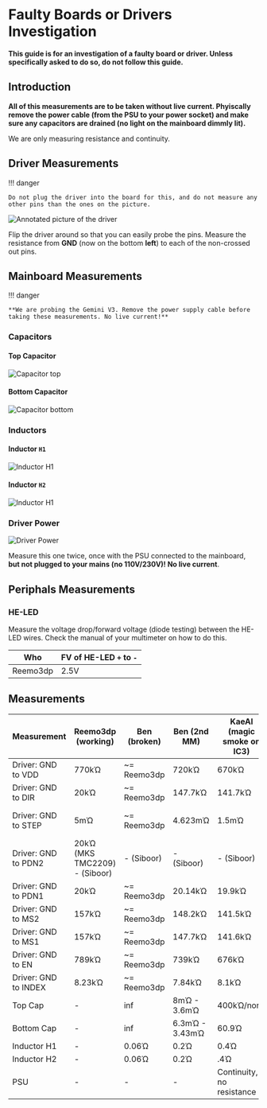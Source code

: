 # Faulty Boards or Drivers Investigation

**This guide is for an investigation of a faulty board or driver. Unless specifically asked to do so, do not follow this guide.**

## Introduction

**All of this measurements are to be taken without live current. Phyiscally remove the power cable (from the PSU to your power socket) and make sure any capacitors are drained (no light on the mainboard dimmly lit).**

We are only measuring resistance and continuity.

## Driver Measurements

!!! danger

    Do not plug the driver into the board for this, and do not measure any other pins than the ones on the picture.

![Annotated picture of the driver](./driver_pins.jpg)

Flip the driver around so that you can easily probe the pins. Measure the resistance from **GND** (now on the bottom **left**) to each of the non-crossed out pins.

## Mainboard Measurements

!!! danger

    **We are probing the Gemini V3. Remove the power supply cable before taking these measurements. No live current!**

### Capacitors

#### Top Capacitor

![Capacitor top](./faulty_probe_capacitor_top.jpg)

#### Bottom Capacitor

![Capacitor bottom](./faulty_probe_capacitor_bottom.jpg)

### Inductors

#### Inductor `H1`

![Inductor H1](./faulty_probe_h1_inductor.jpg)

#### Inductor `H2`

![Inductor H1](./faulty_probe_h2_inductor.jpg)

### Driver Power

![Driver Power](./faulty_probe_driver_power.jpg)

Measure this one twice, once with the PSU connected to the mainboard, **but not plugged to your mains (no 110V/230V)! No live current**.

## Periphals Measurements

### HE-LED

Measure the voltage drop/forward voltage (diode testing) between the HE-LED wires. Check the manual of your multimeter on how to do this.

| Who      | FV of HE-LED `+` to `-` |
| -------- | ----------------------- |
| Reemo3dp | 2.5V                    |

## Measurements

| Measurement          | Reemo3dp (working)                | Ben (broken) | Ben (2nd MM)   | KaeAl (magic smoke on IC3) | chrizz (pristine)       |
| -------------------- | --------------------------------- | ------------ | -------------- | -------------------------- | ----------------------- |
| Driver: GND to VDD   | 770kΏ                             | ~= Reemo3dp  | 720kΏ          | 670kΏ                      | 514-522kΏ               |
| Driver: GND to DIR   | 20kΏ                              | ~= Reemo3dp  | 147.7kΏ        | 141.7kΏ                    | 150kΏ                   |
| Driver: GND to STEP  | 5mΏ                               | ~= Reemo3dp  | 4.623mΏ        | 1.5mΏ                      | 7.38mΏ, extruder 11.5mΏ |
| Driver: GND to PDN2  | 20kΏ (MKS TMC2209)<br/>- (Siboor) | - (Siboor)   | - (Siboor)     | - (Siboor)                 | - (Siboor)              |
| Driver: GND to PDN1  | 20kΏ                              | ~= Reemo3dp  | 20.14kΏ        | 19.9kΏ                     | 20kΏ                    |
| Driver: GND to MS2   | 157kΏ                             | ~= Reemo3dp  | 148.2kΏ        | 141.5kΏ                    | 133-136kΏ               |
| Driver: GND to MS1   | 157kΏ                             | ~= Reemo3dp  | 147.7kΏ        | 141.6kΏ                    | 134-136kΏ               |
| Driver: GND to EN    | 789kΏ                             | ~= Reemo3dp  | 739kΏ          | 676kΏ                      | 511-526kΏ               |
| Driver: GND to INDEX | 8.23kΏ                            | ~= Reemo3dp  | 7.84kΏ          | 8.1kΏ                      | 7.9-8.4kΏ               |
| Top Cap              | -                                 | inf          | 8mΏ - 3.6mΏ    | 400kΏ/none                 | 240kΏ/240mΏ ?!          |
| Bottom Cap           | -                                 | inf          | 6.3mΏ - 3.43mΏ | 60.9Ώ                      | 200kΏ/240mΏ ?!          |
| Inductor H1          | -                                 | 0.06Ώ        | 0.2Ώ           | 0.4Ώ                       | 0.0Ώ                    |
| Inductor H2          | -                                 | 0.06Ώ        | 0.2Ώ           | .4Ώ                        | 0.0Ώ                    |
| PSU                  | -                                 | -            | -              | Continuity, no resistance  | -                       |
